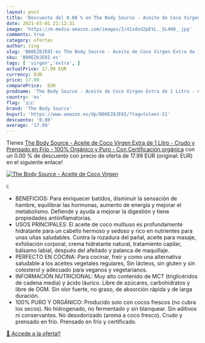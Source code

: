 ```yaml
---
layout: post
title: 'Descuento del 0.00 % en The Body Source - Aceite de Coco Virgen '
date: 2021-03-01 21:12:31
image: 'https://m.media-amazon.com/images/I/41sdxd2pEYL._SL400_.jpg'
comments: true
category: ofertas
author: ring
slug: 'B00EZ0JE0I-es The Body Source - Aceite de Coco Virgen Extra de 1 Litro -...'
sku: 'B00EZ0JE0I-es'
tags: [ 'virgen','extra', ]
actualPrice: 17.99 EUR
currency: EUR
price: 17.99
comparePrice:  EUR
prodname: 'The Body Source - Aceite de Coco Virgen Extra de 1 Litro - Crudo y Prensado en Frío - 100% Orgánico y Puro - Con Certificación orgánica'
country: 'es'
flag: '🇪🇸'
brand: 'The Body Source'
buyurl: 'https://www.amazon.es/dp/B00EZ0JE0I/?tag=tolees-21'
descuento: '0.00'
average: '17.99'
---
```


Tienes [The Body Source - Aceite de Coco Virgen Extra de 1 Litro - Crudo y Prensado en Frío - 100% Orgánico y Puro - Con Certificación orgánica](https://www.amazon.es/dp/B00EZ0JE0I/?tag=tolees-21) con un 0.00 % de descuento con precio de oferta de 17.99 EUR (original:  EUR) en el siguiente enlace!

[![The Body Source - Aceite de Coco Virgen ](https://m.media-amazon.com/images/I/41sdxd2pEYL._SL400_.jpg)](https://www.amazon.es/dp/B00EZ0JE0I/?tag=tolees-21)

ℹ️:

- BENEFICIOS: Para enriquecer batidos, disminuir la sensación de hambre, equilibrar las hormonas, aumento de energía y mejorar el metabolismo. Defiende y ayuda a mejorar la digestión y tiene propiedades antiinflamatorias.
- USOS PRINCIPALES: El aceite de coco multiuso es profundamente hidratante para un cabello hermoso y sedoso y rico en nutrientes para unas uñas saludables. Contra la rozadura del pañal, aceite para masaje, exfoliación corporal, crema hidratante natural, tratamiento capilar, bálsamo labial, después del afeitado y palanca de maquillaje.
- PERFECTO EN COCINA: Para cocinar, freír y como una alternativa saludable a los aceites vegetales regulares, Sin lácteos, sin gluten y sin colesterol y adecuado para veganos y vegetarianos.
- INFORMACIÓN NUTRICIONAL: Muy alto contenido de MCT (triglicéridos de cadena media) y ácido láurico. Libre de azúcares, carbohidratos y libre de OGM. Sin olor fuerte, no graso, de absorción rápida y de larga duración.
- 100% PURO Y ORGÁNICO: Producido solo con cocos frescos (no cubra los secos). No hidrogenado, no fermentado y sin blanquear. Sin aditivos ni conservantes. No desodorizado (aroma a coco fresco). Crudo y prensado en frío. Prensado en frío y certificado.

[🛒 Accede a la oferta!!](https://www.amazon.es/dp/B00EZ0JE0I/?tag=tolees-21)
